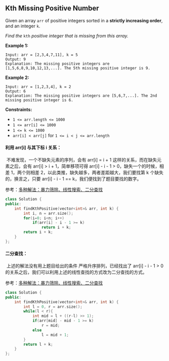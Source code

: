 ## Kth Missing Positive Number

Given an array `arr` of positive integers sorted in a **strictly increasing order**, and an integer `k`.

*Find the* `kth` *positive integer that is missing from this array.*

**Example 1:**

```
Input: arr = [2,3,4,7,11], k = 5
Output: 9
Explanation: The missing positive integers are [1,5,6,8,9,10,12,13,...]. The 5th missing positive integer is 9.
```

**Example 2:**

```
Input: arr = [1,2,3,4], k = 2
Output: 6
Explanation: The missing positive integers are [5,6,7,...]. The 2nd missing positive integer is 6.
```

**Constraints:**

- `1 <= arr.length <= 1000`
- `1 <= arr[i] <= 1000`
- `1 <= k <= 1000`
- `arr[i] < arr[j]` for `1 <= i < j <= arr.length`

#### 利用 arr[i] 与其下标 i 关系：

​		不难发现，一个不缺失元素的序列，会有 arr[i] = i + 1 这样的关系，而在缺失元素之后，会有 arr[i] > i + 1，简单移项可得 arr[i] - i - 1 > 0，缺失一个的时候，相差 1，两个则相差 2，以此类推，缺失越多，两者差距越大，我们要找第 k 个缺失的，换言之，只要 arr[i] - i - 1 == k，我们便找到了题目要找的数字。

参考：[多种解法：暴力筛除、线性搜索、二分查找](https://leetcode-cn.com/problems/kth-missing-positive-number/solution/duo-chong-jie-fa-by-dao-chang-3/)

```c++
class Solution {
public:
    int findKthPositive(vector<int>& arr, int k) {
        int i, n = arr.size();
        for(i=0; i<n; i++)
            if(arr[i] - i - 1 >= k)
                return i + k;
        return i + k;
    }
};
```

#### 二分查找：

​		上述的解法没有用上题目给出的条件 严格升序排列，已经找出了 arr[i] - i - 1 > 0 的关系之后，我们可以利用上述的线性查找的方式改为二分查找的方式。

参考：[多种解法：暴力筛除、线性搜索、二分查找](https://leetcode-cn.com/problems/kth-missing-positive-number/solution/duo-chong-jie-fa-by-dao-chang-3/)

```c++
class Solution {
public:
    int findKthPositive(vector<int>& arr, int k) {
        int l = 0, r = arr.size();
        while(l < r){
            int mid = l + ((r-l) >> 1);
            if(arr[mid] - mid - 1 >= k)
                r = mid;
            else
                l = mid + 1;
        }
        return l + k;
    }
};
```

